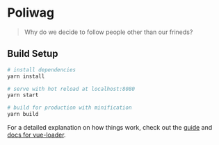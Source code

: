# Poliwag

> Why do we decide to follow people other than our frineds? 

## Build Setup

``` bash
# install dependencies
yarn install

# serve with hot reload at localhost:8080
yarn start

# build for production with minification
yarn build
```

For a detailed explanation on how things work, check out the [guide](http://vuejs-templates.github.io/webpack/) and [docs for vue-loader](http://vuejs.github.io/vue-loader).
